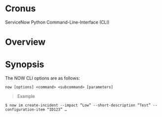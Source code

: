 # Cronus
ServiceNow Python Command-Line-Interface (CLI)

# Overview

# Synopsis
The NOW CLI options are as follows:

```
now [options] <command> <subcommand> [parameters]
```

>Example
```
$ now im create-incident --impact “Low” --short-description “Test” --configuration-item “ID123” …
```


